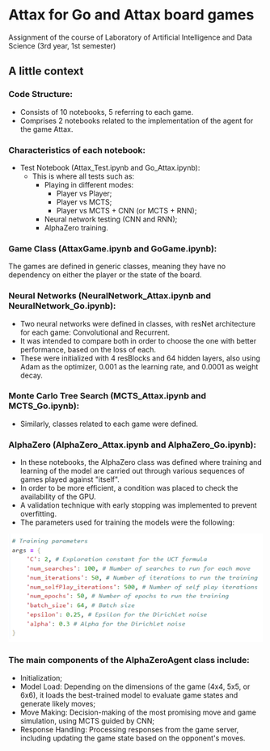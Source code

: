 # Attax for Go and Attax board games
Assignment of the course of Laboratory of Artificial Intelligence and Data Science (3rd year, 1st semester)

## A little context
### Code Structure:
* Consists of 10 notebooks, 5 referring to each game.
* Comprises 2 notebooks related to the implementation of the agent for the game Attax.

### Characteristics of each notebook:
* Test Notebook (Attax_Test.ipynb and Go_Attax.ipynb):
  * This is where all tests such as:
    * Playing in different modes:
      * Player vs Player;
      * Player vs MCTS;
      * Player vs MCTS + CNN (or MCTS + RNN);
    * Neural network testing (CNN and RNN);
    * AlphaZero training.

### Game Class (AttaxGame.ipynb and GoGame.ipynb):
The games are defined in generic classes, meaning they have no dependency on either the player or the state of the board.

### Neural Networks (NeuralNetwork_Attax.ipynb and NeuralNetwork_Go.ipynb):
* Two neural networks were defined in classes, with resNet architecture for each game: Convolutional and Recurrent.
* It was intended to compare both in order to choose the one with better performance, based on the loss of each.
* These were initialized with 4 resBlocks and 64 hidden layers, also using Adam as the optimizer, 0.001 as the learning rate, and 0.0001 as weight decay.

### Monte Carlo Tree Search (MCTS_Attax.ipynb and MCTS_Go.ipynb):
* Similarly, classes related to each game were defined.

### AlphaZero (AlphaZero_Attax.ipynb and AlphaZero_Go.ipynb):
* In these notebooks, the AlphaZero class was defined where training and learning of the model are carried out through various sequences of games played against "itself".
* In order to be more efficient, a condition was placed to check the availability of the GPU.
* A validation technique with early stopping was implemented to prevent overfitting.
* The parameters used for training the models were the following:
  
![parameters](images/parameters.png)

### The main components of the AlphaZeroAgent class include:

* Initialization;
* Model Load: Depending on the dimensions of the game (4x4, 5x5, or 6x6), it loads the best-trained model to evaluate game states and generate likely moves;
* Move Making: Decision-making of the most promising move and game simulation, using MCTS guided by CNN;
* Response Handling: Processing responses from the game server, including updating the game state based on the opponent's moves.
